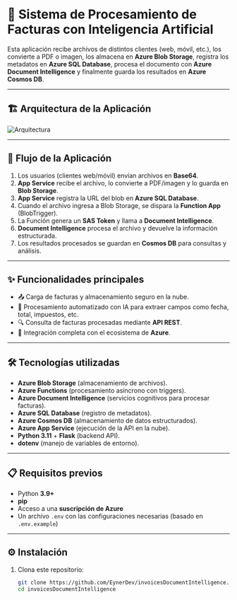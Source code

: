 # 📑 Sistema de Procesamiento de Facturas con Inteligencia Artificial

Esta aplicación recibe archivos de distintos clientes (web, móvil, etc.), los convierte a PDF o imagen, los almacena en **Azure Blob Storage**, registra los metadatos en **Azure SQL Database**, procesa el documento con **Azure Document Intelligence** y finalmente guarda los resultados en **Azure Cosmos DB**.

---

## 🏗 Arquitectura de la Aplicación

![Arquitectura](samples/)

---

## 🔄 Flujo de la Aplicación

1. Los usuarios (clientes web/móvil) envían archivos en **Base64**.  
2. **App Service** recibe el archivo, lo convierte a PDF/imagen y lo guarda en **Blob Storage**.  
3. **App Service** registra la URL del blob en **Azure SQL Database**.  
4. Cuando el archivo ingresa a Blob Storage, se dispara la **Function App** (BlobTrigger).  
5. La Función genera un **SAS Token** y llama a **Document Intelligence**.  
6. **Document Intelligence** procesa el archivo y devuelve la información estructurada.  
7. Los resultados procesados ​​se guardan en **Cosmos DB** para consultas y análisis.  

---

## ✨ Funcionalidades principales

- 📤 Carga de facturas y almacenamiento seguro en la nube.  
- 🤖 Procesamiento automatizado con IA para extraer campos como fecha, total, impuestos, etc.  
- 🔍 Consulta de facturas procesadas mediante **API REST**.  
- 🔗 Integración completa con el ecosistema de **Azure**.  

---

## 🛠 Tecnologías utilizadas

- **Azure Blob Storage** (almacenamiento de archivos).  
- **Azure Functions** (procesamiento asíncrono con triggers).  
- **Azure Document Intelligence** (servicios cognitivos para procesar facturas).  
- **Azure SQL Database** (registro de metadatos).  
- **Azure Cosmos DB** (almacenamiento de datos estructurados).  
- **Azure App Service** (ejecución de la API en la nube).  
- **Python 3.11** + **Flask** (backend API).  
- **dotenv** (manejo de variables de entorno).  

---

## 📋 Requisitos previos

- Python **3.9+**  
- **pip**  
- Acceso a una **suscripción de Azure**  
- Un archivo `.env` con las configuraciones necesarias (basado en `.env.example`)  

---

## ⚙️ Instalación

1. Clona este repositorio:  
   ```bash
   git clone https://github.com/EynerDev/invoicesDocumentIntelligence.git
   cd invoicesDocumentIntelligence
